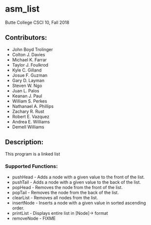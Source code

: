 # asm_list
Butte College CSCI 10, Fall 2018

## Contributors:
* John Boyd Trolinger
* Colton J. Davies
* Michael K.	Farrar
* Taylor J.	Foulkrod
* Kyle C.	Gilland
* Josue F.	Guzman
* Gary D.	Layman
* Steven W.	Ngo
* Juan L.	Palos
* Keanan J.	Paul
* William S.	Perkes
* Nathanael A.	Phillips
* Zachary R.	Rust
* Robert E.	Vazquez
* Andrea E.	Williams
* Demell	Williams

## Description:
This program is a linked list 

### Supported Functions:
* pushHead   - Adds a node with a given value to the front of the list.
* pushTail   - Adds a node with a given value to the back of the list.
* popHead    - Removes the node from the front of the list.
* popTail    - Removes the node from the back of the list.
* clearList  - Removes all nodes from the list.
* insertNode - Inserts a node with a given value in sorted ascending order.
* printList  - Displays entire list in [Node]-> format
* removeNode - FIXME
